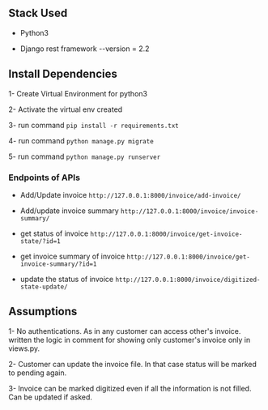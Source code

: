 ## Stack Used
* Python3

* Django rest framework --version = 2.2

## Install Dependencies
1- Create Virtual Environment for python3

2- Activate the virtual env created

3- run command `pip install -r requirements.txt`

4- run command `python manage.py migrate`

5- run command `python manage.py runserver`

### Endpoints of APIs

* Add/Update invoice `http://127.0.0.1:8000/invoice/add-invoice/`

* Add/update invoice summary `http://127.0.0.1:8000/invoice/invoice-summary/`

* get status of invoice `http://127.0.0.1:8000/invoice/get-invoice-state/?id=1`

* get invoice summary of invoice `http://127.0.0.1:8000/invoice/get-invoice-summary/?id=1`

* update the status of invoice `http://127.0.0.1:8000/invoice/digitized-state-update/`

## Assumptions
1- No authentications. As in any customer can access other's invoice. written the logic in comment for showing only 
customer's invoice only in views.py.

2- Customer can update the invoice file. In that case status will be marked to pending again.

3- Invoice can be marked digitized even if all the information is not filled. Can be updated if asked.